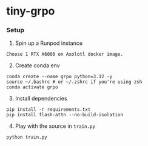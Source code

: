 # tiny-grpo

### Setup

1. Spin up a Runpod instance

```
Choose 1 RTX A6000 on Axolotl docker image.
```

2. Create conda env

```
conda create --name grpo python=3.12 -y
source ~/.bashrc # or ~/.zshrc if you're using zsh
conda activate grpo
```

3. Install dependencies

```
pip install -r requirements.txt
pip install flash-attn --no-build-isolation
```

4. Play with the source in `train.py`

```
python train.py
```